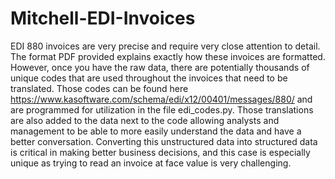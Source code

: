 # Mitchell-EDI-Invoices
EDI 880 invoices are very precise and require very close attention to detail. The format PDF provided explains exactly how these invoices are formatted. However, once you have the raw data, there are potentially thousands of unique codes that are used throughout the invoices that need to be translated. Those codes can be found here https://www.kasoftware.com/schema/edi/x12/00401/messages/880/ and are programmed for utilization in the file edi_codes.py. Those translations are also added to the data next to the code allowing analysts and management to be able to more easily understand the data and have a better conversation. Converting this unstructured data into structured data is critical in making better business decisions, and this case is especially unique as trying to read an invoice at face value is very challenging.
